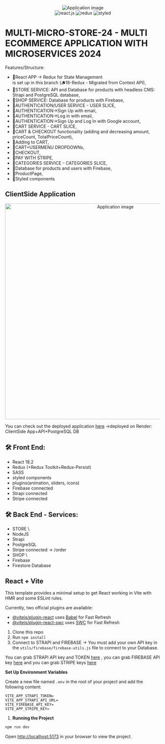  <div align="center">
  <img alt="Application image" src="https://cdn.shopify.com/s/files/1/0070/7032/files/ecommerce_apps.jpg?v=1665592014" />
</div>
  <div align="center">
    <img src="https://img.shields.io/badge/-React_JS-black?style=for-the-badge&logoColor=white&logo=react&color=61DAFB" alt="react.js" />
    <img src="https://img.shields.io/badge/-Redux-black?style=for-the-badge&logoColor=white&logo=redux&color=764ABC" alt="redux" />
    <img src="https://img.shields.io/badge/-Styled-black?style=for-the-badge&logoColor=white&logo=styled&color=06B6D4" alt="styled" />
  </div>

# MULTI-MICRO-STORE-24 - MULTI ECOMMERCE APPLICATION WITH MICROSERVICES 2024

Features/Structure:

- 🚀React APP -> Redux for State Management<br> is set up in this branch (🪵18-Redux - Migrated from Context API),
- 🚀STORE SERVICE: API and Database for products with headless CMS: Strapi and PostgreSQL database,
- 🚀SHOP SERVICE: Database for products with Firebase,
- 🚀AUTHENTICATION/USER SERVICE - USER SLICE,
- 🚀AUTHENTICATION->Sign Up with email,
- 🚀AUTHENTICATION->Log in with email,
- 🚀AUTHENTICATION->Sign Up and Log In with Google account,
- 🚀CART SERVICE - CART SLICE,
- 🚀CART & CHECKOUT functionality (adding and decreasing amount, priceCount, TotalPriceCount),
- 🚀Adding to CART,
- 🚀CART+USERMENU DROPDOWNs,
- 🚀CHECKOUT,
- 🚀PAY WITH STRIPE,
- 🚀CATEGORIES SERVICE - CATEGORIES SLICE,
- 🚀Database for products and users with Firebase,
- 🚀ProductPage,
- 🚀Styled components

## ClientSide Application

<div align="center">
  <img alt="Application image" src="https://vargaae.hu/images/projects/e-comm-2024-git.png" width="700" />
</div>

You can check out the deployed application [here](https://ecommerce-2024-y49k.onrender.com/)
->deployed on Render: ClientSide App+API+PostgreSQL DB

## 🛠 Front End:

- React 18.2
- Redux (+Redux Toolkit+Redux-Persist)
- SASS
- styled components
- plugins(animation, sliders, icons)
- Firebase connected
- Strapi connected
- Stripe connected

## 🛠 Back End - Services:

- STORE \
- NodeJS
- Strapi
- PostgreSQL
- Stripe connected -> /order
- SHOP \
- Firebase
- Firestore Database

## React + Vite

This template provides a minimal setup to get React working in Vite with HMR and some ESLint rules.

Currently, two official plugins are available:

- [@vitejs/plugin-react](https://github.com/vitejs/vite-plugin-react/blob/main/packages/plugin-react/README.md) uses [Babel](https://babeljs.io/) for Fast Refresh
- [@vitejs/plugin-react-swc](https://github.com/vitejs/vite-plugin-react-swc) uses [SWC](https://swc.rs/) for Fast Refresh

1. Clone this repo
2. Run `npm install`
3. Connect to STRAPI and FIREBASE -> You must add your own API key in the `utils/firebase/firebase-utils.js` file to connect to your Database.

You can grab STRAPI API key and TOKEN [here](https://strapi.io/)
, you can grab FIREBASE API key [here](https://firebase.google.com/)
and you can grab STRIPE keys [here](https://stripe.com/)

**Set Up Environment Variables**

Create a new file named `.env` in the root of your project and add the following content:

```env
VITE_APP_STRAPI_TOKEN=
VITE_APP_STRAPI_API_URL=
VITE_FIREBASE_API_KEY=
VITE_APP_STRIPE_KEY=
```

1. **Running the Project**

```bash
npm run dev
```

Open [http://localhost:5173](http://localhost:5173) in your browser to view the project.
